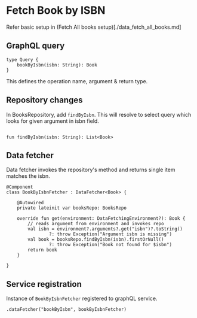 # Fetch Book by ISBN

Refer basic setup in (Fetch All books setup)[./data_fetch_all_books.md]

## GraphQL query

```
type Query {
    bookByIsbn(isbn: String): Book
}
```

This defines the operation name, argument & return type.
 

## Repository changes

In BooksRepository, add `findByIsbn`. This will resolve to select query which looks for given argument in isbn field.

```

fun findByIsbn(isbn: String): List<Book>

```

## Data fetcher
Data fetcher invokes the repository's method and returns single item matches the isbn.

```
@Component
class BookByIsbnFetcher : DataFetcher<Book> {

    @Autowired
    private lateinit var booksRepo: BooksRepo

    override fun get(environment: DataFetchingEnvironment?): Book {
        // reads argument from environment and invokes repo
        val isbn = environment?.arguments?.get("isbn")?.toString()
                ?: throw Exception("Argument isbn is missing")
        val book = booksRepo.findByIsbn(isbn).firstOrNull()
                ?: throw Exception("Book not found for $isbn")
        return book
    }

}
```

## Service registration

Instance of `BookByIsbnFetcher` registered to graphQL service.

```
.dataFetcher("bookByIsbn", bookByIsbnFetcher)
```
